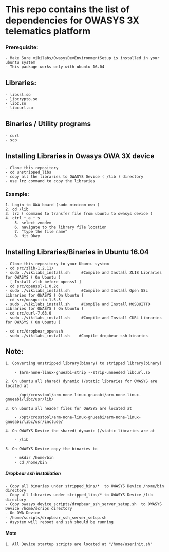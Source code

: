 # This repo contains the list of dependencies for OWASYS 3X telematics platform

### Prerequisite: 
	
	- Make Sure vikilabs/OwasysDevEnvironmentSetup is installed in your ubuntu system
	- This package works only with ubuntu 16.04

## Libraries: 
	
	- libssl.so
	- libcrypto.so
	- libz.so
	- libcurl.so

## Binaries / Utility programs
	- curl
	- scp
 
## Installing Libraries in Owasys OWA 3X device
	
	- Clone this repository  
	- cd unstripped_libs
	- copy all the libraries to OWASYS Device ( /lib ) directory
	- use lrz command to copy the libraries 

### Example:

	1. Login to OWA board (sudo minicom owa )
	2. cd /lib
	3. lrz ( command to transfer file from ubuntu to owasys device )
	4. ctrl + a + s
    	5. select zmodem
    	6. navigate to the library file location
    	7. “type the file name”
    	8. Hit Okay

## Installing Libraries/Binaries in Ubuntu 16.04

	- Clone this repository to your Ubuntu system
	- cd src/zlib-1.2.11/
	- sudo ./vikilabs_install.sh     #Compile and Install ZLIB Libraries for OWASYS ( On Ubuntu )
	  [ Install zlib before openssl ]
	- cd src/openssl-1.0.2q   
	- sudo ./vikilabs_install.sh     #Compile and Install Open SSL Libraries for OWASYS ( On Ubuntu )
	- cd src/mosquitto-1.5.5 
	- sudo ./vikilabs_install.sh     #Compile and Install MOSQUITTO Libraries for OWASYS ( On Ubuntu )
	- cd src/curl-7.63.0
	- sudo ./vikilabs_install.sh     #Compile and Install CURL Libraries for OWASYS ( On Ubuntu )

	- cd src/dropbear_openssh
	- sudo ./vikilabs_install.sh 	#Compile dropbear ssh binaries

## Note:
	
	1. Converting unstripped library(binary) to stripped library(binary)

		- $arm-none-linux-gnueabi-strip --strip-unneeded libcurl.so

	2. On ubuntu all shared( dynamic )/static libraries for OWASYS are located at 

		- /opt/crosstool/arm-none-linux-gnueabi/arm-none-linux-gnueabi/libc/usr/lib/

	3. On ubuntu all header files for OWASYS are located at
		
		- /opt/crosstool/arm-none-linux-gnueabi/arm-none-linux-gnueabi/libc/usr/include/
	
	4. On OWASYS Device the shared( dynamic )/static libraries are at
		
		- /lib

	5. On OWASYS Device copy the binaries to 

		- mkdir /home/bin 
		- cd /home/bin



##### Dropbear ssh installation
	
	- Copy all binaries under stripped_bins/*  to OWASYS Device /home/bin directory
	- Copy all libraries under stripped_libs/* to OWASYS Device /lib directory
	- Copy owasys_device_scripts/dropbear_ssh_server_setup.sh  to OWASYS Device /home/scrips directory
	- On OWA Device
	- /home/scripts/dropbear_ssh_server_setup.sh
	- #system will reboot and ssh should be running


#### Mote

	1. All Device startup scripts are located at "/home/userinit.sh"


